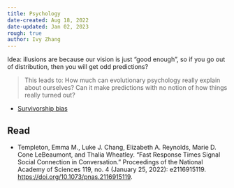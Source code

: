 ```yaml
---
title: Psychology
date-created: Aug 18, 2022
date-updated: Jan 02, 2023
rough: true 
author: Ivy Zhang
---
```


Idea: illusions are because our vision is just “good enough”, so if you go out of distribution, then you will get odd predictions?

> This leads to: How much can evolutionary psychology really explain about ourselves? Can it make predictions with no notion of how things really turned out?

- [Survivorship bias](https://en.wikipedia.org/wiki/Survivorship_bias#:~:text=Survivorship%20bias%20or%20survival%20bias,conclusions%20because%20of%20incomplete%20data.)

## Read

- Templeton, Emma M., Luke J. Chang, Elizabeth A. Reynolds, Marie D. Cone LeBeaumont, and Thalia Wheatley. “Fast Response Times Signal Social Connection in Conversation.” Proceedings of the National Academy of Sciences 119, no. 4 (January 25, 2022): e2116915119. <https://doi.org/10.1073/pnas.2116915119>.
